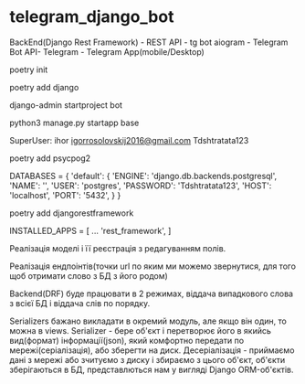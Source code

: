 # telegram_django_bot

BackEnd(Django Rest Framework) - REST API - tg bot aiogram  - Telegram Bot API- Telegram - Telegram App(mobile/Desktop)

poetry init

poetry add django

django-admin startproject bot

python3 manage.py startapp base

SuperUser:
ihor
igorrosolovskij2016@gmail.com
Tdshtratata123

poetry add psycpog2

DATABASES = {
   'default': {
       'ENGINE': 'django.db.backends.postgresql',
       'NAME': '',
       'USER': 'postgres',
       'PASSWORD': 'Tdshtratata123',
       'HOST': 'localhost',
       'PORT': '5432',
   }
}

poetry add djangorestframework

INSTALLED_APPS = [
    ...
    'rest_framework',
]

Реалізація моделі і її реєстрація з редагуванням полів. 

Реалізація ендпоінтів(точки url по яким ми можемо звернутися, для того щоб отримати слово з БД з його родом)

Backend(DRF) буде працювати в 2 режимах, віддача випадкового слова з всієї БД і віддача слів по порядку.

Serializers бажано викладати в окремий модуль, але якщо він один, то можна в views.
Serializer - бере об'єкт і перетворює його в якийсь вид(формат) інформації(json), який комфортно передати по мережі(серіалізація), або зберегти на диск.
Десеріалізація - приймаємо дані з мережі або зчитуємо з диску і збираємо з цього об'єкт, об'єкти зберігаються в БД, представлються нам у вигляді Django ORM-об'єктів.